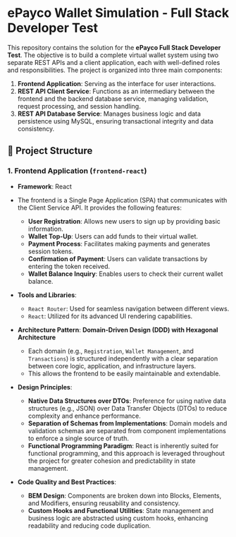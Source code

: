 # ePayco Wallet Simulation - Full Stack Developer Test

This repository contains the solution for the **ePayco Full Stack Developer Test**. The objective is to build a complete virtual wallet system using two separate REST APIs and a client application, each with well-defined roles and responsibilities. The project is organized into three main components:

1. **Frontend Application**: Serving as the interface for user interactions.
2. **REST API Client Service**: Functions as an intermediary between the frontend and the backend database service, managing validation, request processing, and session handling.
3. **REST API Database Service**: Manages business logic and data persistence using MySQL, ensuring transactional integrity and data consistency.

## 📂 Project Structure

### 1. **Frontend Application (`frontend-react`)**
- **Framework**: React
- The frontend is a Single Page Application (SPA) that communicates with the Client Service API. It provides the following features:
  - **User Registration**: Allows new users to sign up by providing basic information.
  - **Wallet Top-Up**: Users can add funds to their virtual wallet.
  - **Payment Process**: Facilitates making payments and generates session tokens.
  - **Confirmation of Payment**: Users can validate transactions by entering the token received.
  - **Wallet Balance Inquiry**: Enables users to check their current wallet balance.
- **Tools and Libraries**:
  - `React Router`: Used for seamless navigation between different views.
  - `React`: Utilized for its advanced UI rendering capabilities.
  
- **Architecture Pattern**: **Domain-Driven Design (DDD) with Hexagonal Architecture**
  - Each domain (e.g., `Registration`, `Wallet Management`, and `Transactions`) is structured independently with a clear separation between core logic, application, and infrastructure layers.
  - This allows the frontend to be easily maintainable and extendable.

- **Design Principles**:
  - **Native Data Structures over DTOs**: Preference for using native data structures (e.g., JSON) over Data Transfer Objects (DTOs) to reduce complexity and enhance performance.
  - **Separation of Schemas from Implementations**: Domain models and validation schemas are separated from component implementations to enforce a single source of truth.
  - **Functional Programming Paradigm**: React is inherently suited for functional programming, and this approach is leveraged throughout the project for greater cohesion and predictability in state management.
  
- **Code Quality and Best Practices**:
  - **BEM Design**: Components are broken down into Blocks, Elements, and Modifiers, ensuring reusability and consistency.
  - **Custom Hooks and Functional Utilities**: State management and business logic are abstracted using custom hooks, enhancing readability and reducing code duplication.
  